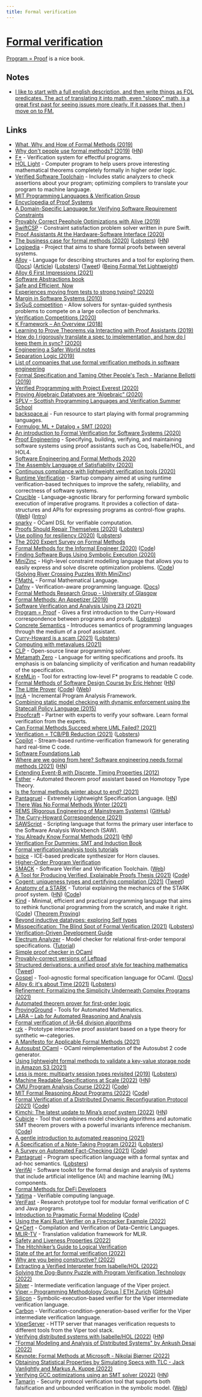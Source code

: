 ```yaml
---
title: Formal verification
---
```


# [Formal verification](https://en.wikipedia.org/wiki/Formal_verification)

[Program = Proof](https://www.lix.polytechnique.fr/Labo/Samuel.Mimram/teaching/INF551/course.pdf) is a nice book.

## Notes

- [I like to start with a full english description, and then write things as FOL predicates. The act of translating it into math, even "sloppy" math, is a great first past for seeing issues more clearly. If it passes that, then I move on to FM.](https://twitter.com/hillelogram/status/1476378372724998150)

## Links

- [What, Why, and How of Formal Methods (2019)](https://cloudbootup.com/post/what-why-and-how-of-formal-methods.html)
- [Why don't people use formal methods? (2019)](https://www.hillelwayne.com/post/why-dont-people-use-formal-methods/) ([HN](https://news.ycombinator.com/item?id=18965274))
- [F\*](https://github.com/FStarLang/FStar) - Verification system for effectful programs.
- [HOL Light](https://www.cl.cam.ac.uk/%7Ejrh13/hol-light/) - Computer program to help users prove interesting mathematical theorems completely formally in higher order logic.
- [Verified Software Toolchain](https://github.com/PrincetonUniversity/VST) - Includes static analyzers to check assertions about your program; optimizing compilers to translate your program to machine language.
- [MIT Programming Languages & Verification Group](http://plv.csail.mit.edu/)
- [Encyclopedia of Proof Systems](https://github.com/ProofSystem/Encyclopedia/blob/master/main.pdf)
- [A Domain-Specific Language for Verifying Software Requirement Constraints](https://arxiv.org/pdf/1911.02679.pdf)
- [Provably Correct Peephole Optimizations with Alive (2019)](https://www.cs.cornell.edu/courses/cs6120/2019fa/blog/alive/)
- [SwiftCSP](https://github.com/davecom/SwiftCSP) - Constraint satisfaction problem solver written in pure Swift.
- [Proof Assistants At the Hardware-Software Interface (2020)](https://www.youtube.com/watch?v=GXXOyXeyKeY)
- [The business case for formal methods (2020)](https://www.hillelwayne.com/post/business-case-formal-methods/) ([Lobsters](https://lobste.rs/s/ywgjhd/business_case_for_formal_methods)) ([HN](https://news.ycombinator.com/item?id=22321756))
- [Logipedia](https://github.com/Deducteam/Logipedia) - Project that aims to share formal proofs between several systems.
- [Alloy](http://alloytools.org/about.html) - Language for describing structures and a tool for exploring them. ([Docs](https://alloy.readthedocs.io/en/latest/)) ([Article](https://www.hillelwayne.com/post/alloydocs/)) ([Lobsters](https://lobste.rs/s/g41wko/announcing_alloydocs)) ([Tweet](https://twitter.com/trupill/status/1458006761286377472)) ([Being Formal Yet Lightweight](https://serras.github.io/dddeu21/))
- [Alloy 6 First Impressions (2021)](https://buttondown.email/hillelwayne/archive/alloy-6-first-impressions/)
- [Software Abstractions book](http://softwareabstractions.org/)
- [Safe and Efficient, Now](http://okmij.org/ftp/Computation/lightweight-static-guarantees.html)
- [Experiences moving from tests to strong typing? (2020)](https://lobste.rs/s/olecii/experiences_moving_from_tests_strong)
- [Margin in Software Systems (2010)](https://blog.regehr.org/archives/50)
- [SyGuS competition](https://sygus.org/) - Allow solvers for syntax-guided synthesis problems to compete on a large collection of benchmarks.
- [Verification Competitions (2020)](https://alastairreid.github.io/verification-competitions/)
- [K Framework – An Overview (2018)](https://runtimeverification.com/blog/k-framework-an-overview/)
- [Learning to Prove Theorems via Interacting with Proof Assistants (2019)](https://arxiv.org/abs/1905.09381)
- [How do I rigorously translate a spec to implementation, and how do I keep them in sync? (2020)](https://twitter.com/hillelogram/status/1258440258343112715)
- [Engineering a Safer World notes](https://lobste.rs/s/fcntwr/what_are_you_doing_this_weekend#c_kesgdu)
- [Separation Logic (2019)](https://cacm.acm.org/magazines/2019/2/234356-separation-logic/fulltext)
- [List of companies that use formal verification methods in software engineering](https://github.com/ligurio/practical-fm)
- [Formal Specification and Taming Other People's Tech - Marianne Bellotti (2019)](https://www.youtube.com/watch?v=oMSmkRGzQ64)
- [Verified Programming with Project Everest (2020)](https://www.youtube.com/watch?v=5B7iI2onu8s)
- [Proving Algebraic Datatypes are “Algebraic” (2020)](https://soap.coffee/~lthms/posts/AlgebraicDatatypes.html)
- [SPLV – Scottish Programming Languages and Verification Summer School](http://www.macs.hw.ac.uk/splv/)
- [backspace.ai](https://backspace.ai/) - Fun resource to start playing with formal programming languages.
- [Formulog: ML + Datalog + SMT (2020)](http://www.weaselhat.com/2020/08/07/formulog-ml-datalog-smt/)
- [An introduction to Formal Verification for Software Systems (2020)](https://www.moritz.systems/blog/an-introduction-to-formal-verification/)
- [Proof Engineering](https://proofengineering.org/) - Specifying, building, verifying, and maintaining software systems using proof assistants such as Coq, Isabelle/HOL, and HOL4.
- [Software Engineering and Formal Methods 2020](https://event.cwi.nl/sefm2020/)
- [The Assembly Language of Satisfiability (2020)](https://jix.one/the-assembly-language-of-satisfiability/)
- [Continuous compliance with lightweight verification tools (2020)](https://homes.cs.washington.edu/~mernst/pubs/continuous-compliance-ase2020.pdf)
- [Runtime Verification](https://runtimeverification.com/) - Startup company aimed at using runtime verification-based techniques to improve the safety, reliability, and correctness of software systems.
- [Crucible](https://github.com/GaloisInc/crucible) - Language-agnostic library for performing forward symbolic execution of imperative programs. It provides a collection of data-structures and APIs for expressing programs as control-flow graphs. ([Web](https://crux.galois.com/)) ([Intro](https://galois.com/blog/2020/10/crux-introducing-our-new-open-source-tool-for-software-verification/))
- [snarky](https://github.com/o1-labs/snarky) - OCaml DSL for verifiable computation.
- [Proofs Should Repair Themselves (2020)](https://galois.com/blog/2020/12/proofs-should-repair-themselves/) ([Lobsters](https://lobste.rs/s/vh1edq/proofs_should_repair_themselves))
- [Use polling for resiliency (2020)](https://blog.gchinis.com/posts/use-polling-for-resiliency/) ([Lobsters](https://lobste.rs/s/7vpobg/use_polling_for_resiliency))
- [The 2020 Expert Survey on Formal Methods](http://www.fmeurope.org/documents/Garavel-terBeek-vandePol-20.pdf)
- [Formal Methods for the Informal Engineer (2020)](https://fmie2021.github.io/) ([Code](https://github.com/philzook58/z3_tutorial))
- [Finding Software Bugs Using Symbolic Execution (2020)](https://sasnauskas.eu/finding-software-bugs-using-symbolic-execution/)
- [MiniZinc](https://www.minizinc.org/) - High-level constraint modelling language that allows you to easily express and solve discrete optimization problems. ([Code](https://github.com/MiniZinc/libminizinc)) ([Solving River Crossing Puzzles With MiniZinc](https://sasnauskas.eu/solving-river-crossing-puzzles-with-minizinc/))
- [FMathL](https://www.mat.univie.ac.at/~neum/FMathL.html) - Formal Mathematical Language.
- [Dafny](https://github.com/dafny-lang/dafny) - Verification-aware programming language. ([Docs](https://dafny-lang.github.io/dafny/))
- [Formal Methods Research Group - University of Glasgow](http://www.dcs.gla.ac.uk/research/formalmethods/)
- [Formal Methods: An Appetizer (2019)](https://www.springer.com/gp/book/9783030051556)
- [Software Verification and Analysis Using Z3 (2021)](https://research.nccgroup.com/2021/01/29/software-verification-and-analysis-using-z3/)
- [Program = Proof](https://www.lix.polytechnique.fr/Labo/Samuel.Mimram/teaching/INF551/course.pdf) - Gives a first introduction to the Curry-Howard correspondence between programs and proofs. ([Lobsters](https://lobste.rs/s/d4ixfd/program_proof))
- [Concrete Semantics](http://concrete-semantics.org/) - Introduces semantics of programming languages through the medium of a proof assistant.
- [Curry-Howard is a scam (2021)](https://blag.cedeela.fr/curry-howard-scam/) ([Lobsters](https://lobste.rs/s/kp72m4/curry_howard_is_scam))
- [Computing with metavalues (2021)](https://fredrikj.net/blog/2021/02/computing-with-metavalues/)
- [CLP](https://github.com/coin-or/Clp) - Open-source linear programming solver.
- [Metamath Zero](https://github.com/digama0/mm0) - Language for writing specifications and proofs. Its emphasis is on balancing simplicity of verification and human readability of the specification.
- [KreMLin](https://github.com/FStarLang/kremlin) - Tool for extracting low-level F\* programs to readable C code.
- [Formal Methods of Software Design Course by Eric Hehner](http://www.cs.utoronto.ca/~hehner/FMSD/) ([HN](https://news.ycombinator.com/item?id=26610221))
- [The Little Prover](https://mitpress.mit.edu/books/little-prover) ([Code](https://github.com/the-little-prover/j-bob)) ([Web](https://the-little-prover.github.io/))
- [IncA](https://github.com/szabta89/IncA) - Incremental Program Analysis Framework.
- [Combining static model checking with dynamic enforcement using the Statecall Policy Language (2015)](https://blog.acolyer.org/2015/03/23/combining-static-model-checking-with-dynamic-enforcement-using-the-statecall-policy-language/)
- [Proofcraft](https://proofcraft.systems/) - Partner with experts to verify your software. Learn formal verification from the experts.
- [Can Formal Methods Succeed where UML Failed? (2021)](https://buttondown.email/hillelwayne/archive/can-formal-methods-succeed-where-uml-failed)
- [Verification = TCB/PB Reduction (2021)](https://blog.compiler.ai/2021/05/06/verification-is-tcbpb-reduction/) ([Lobsters](https://lobste.rs/s/ih8vmx/verification_tcb_pb_reduction))
- [Copilot](https://github.com/Copilot-Language/copilot) - Stream-based runtime-verification framework for generating hard real-time C code.
- [Software Foundations Lab](https://sf.snu.ac.kr/)
- [Where are we going from here? Software engineering needs formal methods (2021)](https://ntietz.com/tech-blog/future-of-software-engineering-is-formal-methods/) ([HN](https://news.ycombinator.com/item?id=27724331))
- [Extending Event-B with Discrete, Timing Properties (2012)](http://deploy-eprints.ecs.soton.ac.uk/401/1/Journal.pdf)
- [Esther](https://github.com/aodhneine/esther) - Automated theorem proof assistant based on Homotopy Type Theory.
- [Is the formal methods winter about to end? (2021)](https://lobste.rs/s/yaufia/is_formal_methods_winter_about_end)
- [Pantagruel](https://pantagruel-language.com/) - Extremely Lightweight Specification Language. ([HN](https://news.ycombinator.com/item?id=28580640))
- [There Was No Formal Methods Winter (2021)](https://buttondown.email/hillelwayne/archive/there-was-no-formal-methods-winter/)
- [REMS (Rigorous Engineering of Mainstream Systems)](https://www.cl.cam.ac.uk/~pes20/rems/) ([GitHub](https://github.com/rems-project))
- [The Curry-Howard Correspondence (2021)](https://www.youtube.com/watch?v=GdcOy6zVFC4)
- [SAWScript](https://github.com/GaloisInc/saw-script) - Scripting language that forms the primary user interface to the Software Analysis Workbench (SAW).
- [You Already Know Formal Methods (2021)](https://galois.com/blog/2021/10/you-already-know-formal-methods/) ([HN](https://news.ycombinator.com/item?id=28859324))
- [Verification For Dummies: SMT and Induction Book](https://ocamlpro.github.io/verification_for_dummies/index.html)
- [Formal verification/analysis tools tutorials](https://github.com/claucece/formal-tutorials)
- [hoice](https://github.com/hopv/hoice) - ICE-based predicate synthesizer for Horn clauses.
- [Higher-Order Program Verification](https://github.com/hopv)
- [SMACK](https://github.com/smackers/smack) - Software Verifier and Verification Toolchain. ([Web](http://smackers.github.io/))
- [A Tool for Producing Verified, Explainable Proofs Thesis (2021)](https://www.edayers.com/thesis/) ([Code](https://github.com/EdAyers/lean-humanproof-thesis))
- [Cogent: uniqueness types and certifying compilation (2021)](https://www.cambridge.org/core/journals/journal-of-functional-programming/article/cogent-uniqueness-types-and-certifying-compilation/47AC86F02534818B95A56FA1A283A0A6) ([Tweet](https://twitter.com/kamatsu8/status/1453322917853470720))
- [Anatomy of a STARK](https://aszepieniec.github.io/stark-anatomy/) - Tutorial explaining the mechanics of the STARK proof system. ([HN](https://news.ycombinator.com/item?id=29026311)) ([Code](https://github.com/aszepieniec/stark-anatomy))
- [Kind](http://uwu.tech/App.Kind) - Minimal, efficient and practical programming language that aims to rethink functional programming from the scratch, and make it right. ([Code](https://github.com/Kindelia/Kind)) ([Theorem Proving](https://github.com/Kindelia/Kind/blob/master/THEOREMS.md))
- [Beyond inductive datatypes: exploring Self types](https://github.com/kind-lang/Kind/blob/master/blog/1-beyond-inductive-datatypes.md)
- [Misspecification: The Blind Spot of Formal Verification (2021)](https://concerningquality.com/misspecification/) ([Lobsters](https://lobste.rs/s/h5sd63/misspecification_blind_spot_formal))
- [Verification-Driven Development Guide](https://github.com/informalsystems/vdd)
- [Electrum Analyzer](https://github.com/haslab/Electrum) - Model checker for relational first-order temporal specifications. ([Tutorial](https://github.com/haslab/Electrum/wiki/Tutorial))
- [Simple proof checker in OCaml](https://github.com/neel-krishnaswami/proof-checker)
- [Provably-correct versions of Leftpad](https://github.com/hwayne/lets-prove-leftpad)
- [Structured derivations: a unified proof style for teaching mathematics](https://hal.archives-ouvertes.fr/hal-00540025) ([Tweet](https://twitter.com/brendanzab/status/1462560273554821121))
- [Gospel](https://github.com/ocaml-gospel/gospel) - Tool-agnostic formal specification language for OCaml. ([Docs](https://ocaml-gospel.github.io/gospel/))
- [Alloy 6: it's about Time (2021)](https://www.hillelwayne.com/post/alloy6/) ([Lobsters](https://lobste.rs/s/0d4s5q/alloy_6_it_s_about_time))
- [Refinement: Formalizing the Simplicity Underneath Complex Programs (2021)](https://concerningquality.com/refinement/)
- [Automated theorem prover for first-order logic](https://github.com/stepchowfun/theorem-prover)
- [ProvingGround](https://github.com/siddhartha-gadgil/ProvingGround) - Tools for Automated Mathematics.
- [LARA – Lab for Automated Reasoning and Analysis](https://lara.epfl.ch/w/)
- [Formal verification of IA-64 division algorithms](https://www.cl.cam.ac.uk/~jrh13/papers/hol00.pdf)
- [rzk](https://github.com/fizruk/rzk) - Prototype interactive proof assistant based on a type theory for synthetic ∞-categories.
- [A Manifesto for Applicable Formal Methods (2021)](https://arxiv.org/abs/2112.12758v1)
- [Autosubst OCaml](https://github.com/uds-psl/autosubst-ocaml) - OCaml reimplementation of the Autosubst 2 code generator.
- [Using lightweight formal methods to validate a key-value storage node in Amazon S3 (2021)](https://www.amazon.science/publications/using-lightweight-formal-methods-to-validate-a-key-value-storage-node-in-amazon-s3)
- [Less is more: multiparty session types revisited (2019)](https://dl.acm.org/doi/10.1145/3290343) ([Lobsters](https://lobste.rs/s/wjldtd/less_is_more_multiparty_session_types))
- [Machine Readable Specifications at Scale (2022)](https://alastairreid.github.io/mrs-at-scale/) ([HN](https://news.ycombinator.com/item?id=30083908))
- [CMU Program Analysis Course (2022)](https://cmu-program-analysis.github.io/2022/index.html) ([Code](https://github.com/CMU-program-analysis/CMU-program-analysis.github.io))
- [MIT Formal Reasoning About Programs (2022)](https://frap.csail.mit.edu/main) ([Code](https://github.com/mit-frap/spring22))
- [Formal Verification of a Distributed Dynamic Reconfiguration Protocol (2021)](https://arxiv.org/abs/2109.11987) ([Code](https://github.com/will62794/logless-reconfig/tree/master/proofs))
- [Kimchi: The latest update to Mina’s proof system (2022)](https://minaprotocol.com/blog/kimchi-the-latest-update-to-minas-proof-system) ([HN](https://news.ycombinator.com/item?id=30303903))
- [Cubicle](http://cubicle.lri.fr/) - Tool that combines model checking algorithms and automatic SMT theorem provers with a powerful invariants inference mechanism. ([Code](https://github.com/cubicle-model-checker/cubicle))
- [A gentle introduction to automated reasoning (2021)](https://www.amazon.science/blog/a-gentle-introduction-to-automated-reasoning)
- [A Specification of a Note-Taking Program (2022)](https://blog.zdsmith.com/posts/a-specification-of-a-note-taking-program.html) ([Lobsters](https://lobste.rs/s/bqw6g1/specification_note_taking_program))
- [A Survey on Automated Fact-Checking (2021)](https://arxiv.org/abs/2108.11896) ([Code](https://github.com/Cartus/Automated-Fact-Checking-Resources))
- [Pantagruel](https://github.com/subsetpark/pantagruel) - Program specification language with a formal syntax and ad-hoc semantics. ([Lobsters](https://lobste.rs/s/xkth5p/pantagruel_v0_5_1))
- [VerifAI](https://github.com/BerkeleyLearnVerify/VerifAI) - Software toolkit for the formal design and analysis of systems that include artificial intelligence (AI) and machine learning (ML) components.
- [Formal Methods for DeFi Developers](https://github.com/WilfredTA/formal-methods-curriculum)
- [Yatima](https://github.com/yatima-inc/yatima-lang) - Verifiable computing language.
- [VeriFast](https://github.com/verifast/verifast) - Research prototype tool for modular formal verification of C and Java programs.
- [Introduction to Pragmatic Formal Modeling](https://elliotswart.github.io/pragmaticformalmodeling/) ([Code](https://github.com/ElliotSwart/pragmaticformalmodeling))
- [Using the Kani Rust Verifier on a Firecracker Example (2022)](https://model-checking.github.io//kani-verifier-blog/2022/07/13/using-the-kani-rust-verifier-on-a-firecracker-example.html)
- [Q\*Cert](https://github.com/querycert/qcert) - Compilation and Verification of Data-Centric Languages.
- [MLIR-TV](https://github.com/aqjune/mlir-tv) - Translation validation framework for MLIR.
- [Safety and Liveness Properties (2022)](https://www.hillelwayne.com/post/safety-and-liveness/)
- [The Hitchhiker’s Guide to Logical Verification](https://browncs1951x.github.io/static/files/hitchhikersguide.pdf)
- [State of the art for formal verification (2022)](https://twitter.com/sc13ts/status/1570874982930219008)
- [Why are you being constructive? (2022)](https://lawrencecpaulson.github.io/2022/04/20/Why-constructive.html)
- [Extracting a Verified Interpreter from Isabelle/HOL (2022)](https://concerningquality.com/semantics-extraction-isabelle/)
- [Solving the Dog-Bunny Puzzle with Program Verification Technology (2022)](https://www.pathsensitive.com/2022/09/solving-dog-bunny-puzzle-with-program.html)
- [Silver](https://github.com/viperproject/silver) - Intermediate verification language of the Viper project.
- [Viper – Programming Methodology Group | ETH Zurich](https://www.pm.inf.ethz.ch/research/viper.html) ([GitHub](https://github.com/viperproject))
- [Silicon](https://github.com/viperproject/silicon) - Symbolic-execution-based verifier for the Viper intermediate verification language.
- [Carbon](https://github.com/viperproject/carbon) - Verification-condition-generation-based verifier for the Viper intermediate verification language.
- [ViperServer](https://github.com/viperproject/viperserver) - HTTP server that manages verification requests to different tools from the Viper tool stack.
- [Verifying distributed systems with Isabelle/HOL (2022)](https://lawrencecpaulson.github.io/2022/10/12/verifying-distributed-systems-isabelle.html) ([HN](https://news.ycombinator.com/item?id=33177980))
- ["Formal Modeling and Analysis of Distributed Systems" by Ankush Desai (2022)](https://www.youtube.com/watch?v=5YjsSDDWFDY)
- [Keynote: Formal Methods at Microsoft - Nikolaj Bjørner (2022)](https://www.youtube.com/watch?v=GEsvGGp0jyQ)
- [Obtaining Statistical Properties by Simulating Specs with TLC - Jack Vanlightly and Markus A. Kuppe (2022)](https://www.youtube.com/watch?v=cYenTPD7740&t=4s)
- [Verifying GCC optimizations using an SMT solver (2022)](https://kristerw.github.io/2022/11/01/verifying-optimizations/) ([HN](https://news.ycombinator.com/item?id=33433918))
- [Tamarin](https://github.com/tamarin-prover/tamarin-prover) - Security protocol verification tool that supports both falsification and unbounded verification in the symbolic model. ([Web](https://tamarin-prover.github.io/))
